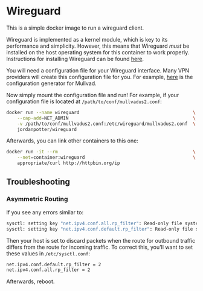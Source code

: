 # Wireguard
This is a simple docker image to run a wireguard client.

Wireguard is implemented as a kernel module, which is key to its performance and simplicity. However, this means that Wireguard _must_ be installed on the host operating system for this container to work properly. Instructions for installing Wireguard can be found [here](http://wireguard.com/install).

You will need a configuration file for your Wireguard interface. Many VPN providers will create this configuration file for you. For example, [here](http://mullvad.net/en/download/wireguard-config) is the configuration generator for Mullvad.

Now simply mount the configuration file and run! For example, if your configuration file is located at `/path/to/conf/mullvadus2.conf`:

```bash
docker run --name wireguard                                          \
    --cap-add=NET_ADMIN                                              \
    -v /path/to/conf/mullvadus2.conf:/etc/wireguard/mullvadus2.conf  \
    jordanpotter/wireguard
```

Afterwards, you can link other containers to this one:

```bash
docker run -it --rm                                                  \
    --net=container:wireguard                                        \
    appropriate/curl http://httpbin.org/ip
```

## Troubleshooting

### Asymmetric Routing

If you see any errors similar to:

```bash
sysctl: setting key "net.ipv4.conf.all.rp_filter": Read-only file system
sysctl: setting key "net.ipv4.conf.default.rp_filter": Read-only file system
```

Then your host is set to discard packets when the route for outbound traffic differs from the route for incoming traffic. To correct this, you'll want to set these values in `/etc/sysctl.conf`:

```bash
net.ipv4.conf.default.rp_filter = 2
net.ipv4.conf.all.rp_filter = 2
```

Afterwards, reboot.
